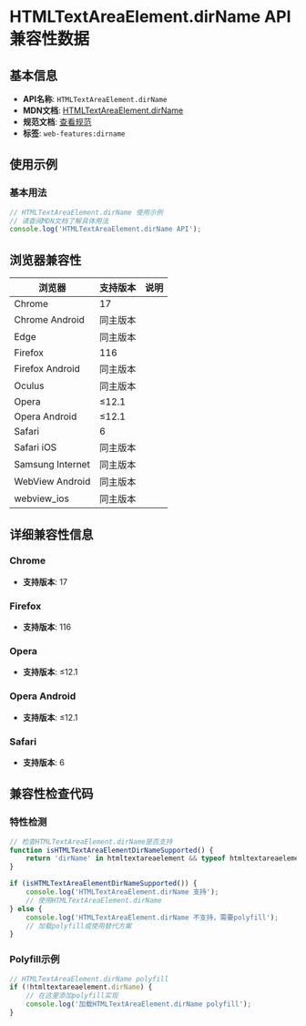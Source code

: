 # HTMLTextAreaElement.dirName API 兼容性数据

## 基本信息

- **API名称**: `HTMLTextAreaElement.dirName`
- **MDN文档**: [HTMLTextAreaElement.dirName](https://developer.mozilla.org/docs/Web/API/HTMLTextAreaElement/dirName)
- **规范文档**: [查看规范](https://html.spec.whatwg.org/multipage/form-elements.html#dom-textarea-dirname)
- **标签**: `web-features:dirname`

## 使用示例

### 基本用法

```javascript
// HTMLTextAreaElement.dirName 使用示例
// 请查阅MDN文档了解具体用法
console.log('HTMLTextAreaElement.dirName API');
```

## 浏览器兼容性

| 浏览器 | 支持版本 | 说明 |
|--------|----------|------|
| Chrome | 17 |  |
| Chrome Android | 同主版本 |  |
| Edge | 同主版本 |  |
| Firefox | 116 |  |
| Firefox Android | 同主版本 |  |
| Oculus | 同主版本 |  |
| Opera | ≤12.1 |  |
| Opera Android | ≤12.1 |  |
| Safari | 6 |  |
| Safari iOS | 同主版本 |  |
| Samsung Internet | 同主版本 |  |
| WebView Android | 同主版本 |  |
| webview_ios | 同主版本 |  |

## 详细兼容性信息

### Chrome

- **支持版本**: 17

### Firefox

- **支持版本**: 116

### Opera

- **支持版本**: ≤12.1

### Opera Android

- **支持版本**: ≤12.1

### Safari

- **支持版本**: 6

## 兼容性检查代码

### 特性检测

```javascript
// 检查HTMLTextAreaElement.dirName是否支持
function isHTMLTextAreaElementDirNameSupported() {
    return 'dirName' in htmltextareaelement && typeof htmltextareaelement.dirName === 'function';
}

if (isHTMLTextAreaElementDirNameSupported()) {
    console.log('HTMLTextAreaElement.dirName 支持');
    // 使用HTMLTextAreaElement.dirName
} else {
    console.log('HTMLTextAreaElement.dirName 不支持，需要polyfill');
    // 加载polyfill或使用替代方案
}
```

### Polyfill示例

```javascript
// HTMLTextAreaElement.dirName polyfill
if (!htmltextareaelement.dirName) {
    // 在这里添加polyfill实现
    console.log('加载HTMLTextAreaElement.dirName polyfill');
}
```

